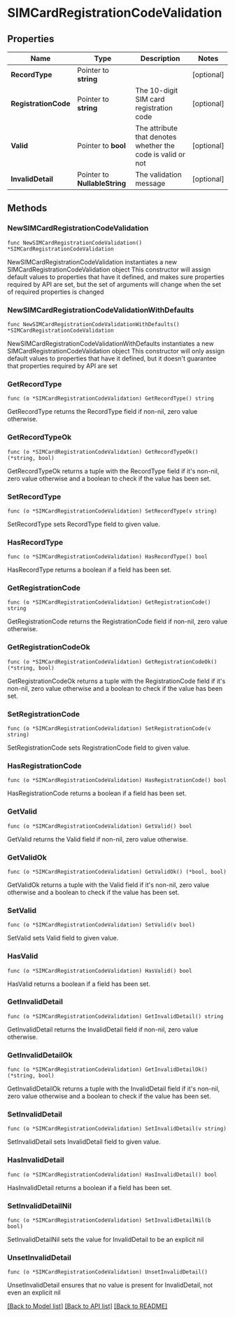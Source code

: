 # SIMCardRegistrationCodeValidation

## Properties

Name | Type | Description | Notes
------------ | ------------- | ------------- | -------------
**RecordType** | Pointer to **string** |  | [optional] 
**RegistrationCode** | Pointer to **string** | The 10-digit SIM card registration code | [optional] 
**Valid** | Pointer to **bool** | The attribute that denotes whether the code is valid or not | [optional] 
**InvalidDetail** | Pointer to **NullableString** | The validation message | [optional] 

## Methods

### NewSIMCardRegistrationCodeValidation

`func NewSIMCardRegistrationCodeValidation() *SIMCardRegistrationCodeValidation`

NewSIMCardRegistrationCodeValidation instantiates a new SIMCardRegistrationCodeValidation object
This constructor will assign default values to properties that have it defined,
and makes sure properties required by API are set, but the set of arguments
will change when the set of required properties is changed

### NewSIMCardRegistrationCodeValidationWithDefaults

`func NewSIMCardRegistrationCodeValidationWithDefaults() *SIMCardRegistrationCodeValidation`

NewSIMCardRegistrationCodeValidationWithDefaults instantiates a new SIMCardRegistrationCodeValidation object
This constructor will only assign default values to properties that have it defined,
but it doesn't guarantee that properties required by API are set

### GetRecordType

`func (o *SIMCardRegistrationCodeValidation) GetRecordType() string`

GetRecordType returns the RecordType field if non-nil, zero value otherwise.

### GetRecordTypeOk

`func (o *SIMCardRegistrationCodeValidation) GetRecordTypeOk() (*string, bool)`

GetRecordTypeOk returns a tuple with the RecordType field if it's non-nil, zero value otherwise
and a boolean to check if the value has been set.

### SetRecordType

`func (o *SIMCardRegistrationCodeValidation) SetRecordType(v string)`

SetRecordType sets RecordType field to given value.

### HasRecordType

`func (o *SIMCardRegistrationCodeValidation) HasRecordType() bool`

HasRecordType returns a boolean if a field has been set.

### GetRegistrationCode

`func (o *SIMCardRegistrationCodeValidation) GetRegistrationCode() string`

GetRegistrationCode returns the RegistrationCode field if non-nil, zero value otherwise.

### GetRegistrationCodeOk

`func (o *SIMCardRegistrationCodeValidation) GetRegistrationCodeOk() (*string, bool)`

GetRegistrationCodeOk returns a tuple with the RegistrationCode field if it's non-nil, zero value otherwise
and a boolean to check if the value has been set.

### SetRegistrationCode

`func (o *SIMCardRegistrationCodeValidation) SetRegistrationCode(v string)`

SetRegistrationCode sets RegistrationCode field to given value.

### HasRegistrationCode

`func (o *SIMCardRegistrationCodeValidation) HasRegistrationCode() bool`

HasRegistrationCode returns a boolean if a field has been set.

### GetValid

`func (o *SIMCardRegistrationCodeValidation) GetValid() bool`

GetValid returns the Valid field if non-nil, zero value otherwise.

### GetValidOk

`func (o *SIMCardRegistrationCodeValidation) GetValidOk() (*bool, bool)`

GetValidOk returns a tuple with the Valid field if it's non-nil, zero value otherwise
and a boolean to check if the value has been set.

### SetValid

`func (o *SIMCardRegistrationCodeValidation) SetValid(v bool)`

SetValid sets Valid field to given value.

### HasValid

`func (o *SIMCardRegistrationCodeValidation) HasValid() bool`

HasValid returns a boolean if a field has been set.

### GetInvalidDetail

`func (o *SIMCardRegistrationCodeValidation) GetInvalidDetail() string`

GetInvalidDetail returns the InvalidDetail field if non-nil, zero value otherwise.

### GetInvalidDetailOk

`func (o *SIMCardRegistrationCodeValidation) GetInvalidDetailOk() (*string, bool)`

GetInvalidDetailOk returns a tuple with the InvalidDetail field if it's non-nil, zero value otherwise
and a boolean to check if the value has been set.

### SetInvalidDetail

`func (o *SIMCardRegistrationCodeValidation) SetInvalidDetail(v string)`

SetInvalidDetail sets InvalidDetail field to given value.

### HasInvalidDetail

`func (o *SIMCardRegistrationCodeValidation) HasInvalidDetail() bool`

HasInvalidDetail returns a boolean if a field has been set.

### SetInvalidDetailNil

`func (o *SIMCardRegistrationCodeValidation) SetInvalidDetailNil(b bool)`

 SetInvalidDetailNil sets the value for InvalidDetail to be an explicit nil

### UnsetInvalidDetail
`func (o *SIMCardRegistrationCodeValidation) UnsetInvalidDetail()`

UnsetInvalidDetail ensures that no value is present for InvalidDetail, not even an explicit nil

[[Back to Model list]](../README.md#documentation-for-models) [[Back to API list]](../README.md#documentation-for-api-endpoints) [[Back to README]](../README.md)


